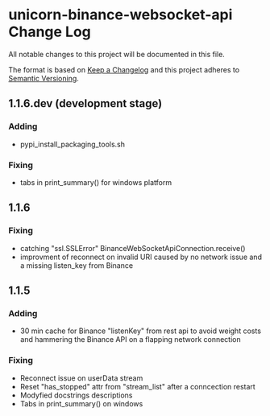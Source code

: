 # unicorn-binance-websocket-api Change Log

All notable changes to this project will be documented in this file.

The format is based on [Keep a Changelog](http://keepachangelog.com/) and this project adheres to [Semantic Versioning](http://semver.org/).

## 1.1.6.dev (development stage)
### Adding
- pypi_install_packaging_tools.sh
### Fixing
- tabs in print_summary() for windows platform

## 1.1.6
### Fixing
- catching "ssl.SSLError" BinanceWebSocketApiConnection.receive()
- improvment of reconnect on invalid URI caused by no network issue and a missing listen_key from Binance

## 1.1.5
### Adding
- 30 min cache for Binance "listenKey" from rest api to avoid weight costs and hammering the Binance API on a 
flapping network connection
### Fixing
- Reconnect issue on userData stream
- Reset "has_stopped" attr from "stream_list" after a conncection restart
- Modyfied docstrings descriptions
- Tabs in print_summary() on windows
